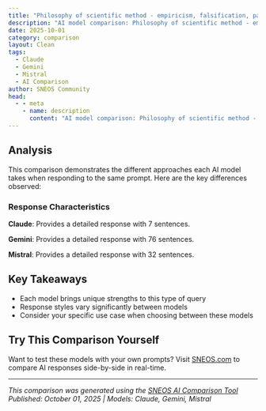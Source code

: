 ```yaml
---
title: "Philosophy of scientific method - empiricism, falsification, paradigms"
description: "AI model comparison: Philosophy of scientific method - empiricism, falsification, paradigms..."
date: 2025-10-01
category: comparison
layout: Clean
tags:
  - Claude
  - Gemini
  - Mistral
  - AI Comparison
author: SNEOS Community
head:
  - - meta
    - name: description
      content: "AI model comparison: Philosophy of scientific method - empiricism, falsification, paradigms..."
---
```


<ChatComparison
  title="Philosophy of scientific method - empiricism, falsification, paradigms"
  prompt="Philosophy of scientific method - empiricism, falsification, paradigms"
  :responses='{
    "Claude": "# Philosophy of Scientific Method\n\nThe philosophy of scientific method explores fundamental questions about how science works, what makes knowledge scientific, and how scientific understanding progresses. Three major frameworks have shaped this field:\n\n## Empiricism\n\n**Core Principle**: All genuine knowledge comes from sensory experience and observation.\n\n### Key Features:\n- **Inductive reasoning**: Moving from specific observations to general principles\n- **Emphasis on data collection** and experimentation\n- **Rejection of pure speculation** or reasoning disconnected from experience\n- Foundation laid by philosophers like Francis Bacon, John Locke, and David Hume\n\n### Strengths:\n- Emphasizes rigorous observation and measurement\n- Promotes systematic data collection\n- Grounds knowledge in observable phenomena\n\n### Limitations:\n- **Problem of induction**: Can never definitively prove universal laws from finite observations\n- **Theory-laden observation**: What we observe is influenced by our theoretical frameworks\n- Difficulty explaining the role of creativity and theoretical leaps in science\n\n## Falsificationism (Karl Popper)\n\n**Core Principle**: Scientific theories cannot be proven true, only falsified. Good science makes bold, testable predictions that could potentially be wrong.\n\n### Key Features:\n- **Demarcation criterion**: Distinguishes science from non-science based on falsifiability\n- **Hypothetico-deductive method**: Scientists propose hypotheses and test their consequences\n- **Critical rationalism**: Scientific progress occurs through criticism and error elimination\n- **Asymmetry**: While we can\u0027t verify theories, we can definitively refute them\n\n### Strengths:\n- Addresses the problem of induction\n- Explains scientific progress through theory replacement\n- Emphasizes bold, risky predictions\n- Provides clear criteria for scientific legitimacy\n\n### Limitations:\n- **Duhem-Quine thesis**: Theories are tested as wholes; individual hypotheses can\u0027t be isolated\n- Scientists often work with theories known to have problems\n- Doesn\u0027t capture how scientists actually behave during normal research\n\n## Paradigms (Thomas Kuhn)\n\n**Core Principle**: Science progresses through revolutionary shifts in fundamental worldviews rather than steady accumulation of knowledge.\n\n### Key Concepts:\n\n#### Normal Science\n- Research conducted within established frameworks\n- Problem-solving using accepted methods and assumptions\n- Most scientific work falls into this category\n\n#### Paradigm Shifts\n- Revolutionary changes in fundamental assumptions\n- Examples: Copernican revolution, Darwinian evolution, quantum mechanics\n- Involve incommensurable worldviews\n\n#### Scientific Revolutions\n- Crisis \u2192 Revolution \u2192 New Normal Science\n- Triggered by accumulation of anomalies\n- Result in new ways of seeing the world\n\n### Strengths:\n- Explains periods of stability and dramatic change in science\n- Accounts for the social dimension of scientific communities\n- Shows how scientific \u0022facts\u0022 can be reinterpreted\n\n### Limitations:\n- **Relativism concerns**: If paradigms are incommensurable, how can we judge scientific progress?\n- May overstate the discontinuity between paradigms\n- Doesn\u0027t clearly define what constitutes a paradigm\n\n## Integration and Modern Perspectives\n\n### Common Ground:\n- All recognize the importance of empirical testing\n- Acknowledge that science involves both continuity and change\n- Accept that scientific knowledge is fallible\n\n### Contemporary Developments:\n- **Bayesian approaches**: Using probability theory to understand confirmation\n- **Social epistemology**: Studying how scientific communities produce knowledge\n- **Experimental philosophy**: Testing philosophical intuitions about scientific method\n- **Pragmatic approaches**: Focusing on what works rather than ultimate truth\n\n### Synthesis:\nModern philosophy of science often combines insights from all three approaches:\n- Empirical testing remains crucial (empiricism)\n- Theories must make risky predictions (falsificationism)  \n- Scientific communities and paradigms shape research (Kuhn)\n\nThe ongoing dialogue between these perspectives continues to refine our understanding of how science works and what makes it such a powerful way of understanding the natural world.",
    "Gemini": "Okay, let\u0027s break down the philosophy of the scientific method, focusing on empiricism, falsification, and paradigms. These are core concepts that shape how we understand and conduct scientific inquiry.\n\n**1. Empiricism: The Foundation of Evidence**\n\n*   **Core Idea:** Empiricism holds that knowledge originates primarily from sensory experience.  What we can see, hear, touch, taste, and smell (and by extension, measure through instruments) is the ultimate source of understanding the world.\n\n*   **Key Principles:**\n    *   **Observation is Paramount:**  Scientific theories must be based on and tested against observations of the natural world.\n    *   **Rejection of Innate Ideas (in some forms):**  Empiricists often downplay the role of innate ideas or pure reason without experiential grounding.  We don\u0027t come pre-loaded with knowledge; we learn it through interacting with the world.  (Note:  There are different degrees of empiricism. Some acknowledge a limited role for innate cognitive structures to process experience.)\n    *   **Induction:**  Empiricism is often associated with inductive reasoning: drawing general conclusions from specific observations.  For example, observing many black ravens might lead to the generalization \u0022All ravens are black.\u0022 (though as discussed below, this has its limitations)\n    *   **Objectivity:**  While acknowledging that observation can be influenced, empiricism strives for objectivity in data collection and interpretation.  Minimize bias and personal opinions.\n\n*   **Historical Context:** Prominent empiricists include:\n    *   **John Locke:**  \u0022Tabula Rasa\u0022 (blank slate) - the mind is a blank slate at birth, filled through experience.\n    *   **George Berkeley:**  \u0022Esse est percipi\u0022 (to be is to be perceived) - objects only exist if they are perceived.\n    *   **David Hume:**  Emphasized the limits of inductive reasoning and the problem of causation. He argued that we can only observe constant conjunction of events, not a necessary causal link.\n\n*   **Importance to the Scientific Method:** Empiricism provides the grounding for scientific claims. Experiments are designed to gather empirical data that either supports or refutes a hypothesis.  Without empirical evidence, a theory remains speculative.\n\n**2. Falsification:  A Powerful Test for Theories (Karl Popper)**\n\n*   **Core Idea:** Karl Popper argued that the defining characteristic of a scientific theory is not its ability to be *verified* (proven true), but its ability to be *falsified* (proven false).\n\n*   **Key Principles:**\n    *   **Falsifiability as Demarcation:**  Popper proposed that falsifiability is the criterion that distinguishes scientific claims from non-scientific claims (e.g., metaphysics, pseudoscience).  A scientific theory must be stated in a way that it could, in principle, be proven wrong through observation or experiment.\n    *   **Emphasis on Testing:**  Science progresses by proposing bold conjectures (hypotheses) and then rigorously attempting to refute them.  The more a theory survives attempts at falsification, the more corroborated (but never proven) it becomes.\n    *   **Rejection of Inductivism:** Popper strongly criticized inductivism, arguing that no amount of confirming instances can ever definitively prove a universal statement.  The \u0022problem of induction\u0022 highlights the risk of drawing broad conclusions from limited observations.  One black swan disproves the claim \u0022All swans are white.\u0022\n    *   **Growth of Knowledge Through Error Elimination:**  Science doesn\u0027t aim to find \u0022truth\u0022 in an absolute sense, but rather to progressively eliminate false theories and replace them with better, more robust ones.\n\n*   **Examples:**\n    *   **Scientific:**  The statement \u0022All swans are white\u0022 is falsifiable because observing a black swan would disprove it.\n    *   **Non-Scientific (according to Popper):**  Psychoanalysis (in its original Freudian form) and Marxism were criticized by Popper as being unfalsifiable.  They could always be interpreted to fit any observation, making them immune to empirical testing.  (This is a contentious point, and not all agree with Popper\u0027s assessment of these fields.)\n\n*   **Importance to the Scientific Method:** Falsification provides a critical, rigorous standard for evaluating scientific theories.  It encourages scientists to be skeptical, to design experiments that could potentially disprove their own hypotheses, and to be willing to abandon theories that fail empirical tests.\n\n**3. Paradigms:  The Framework for Scientific Revolutions (Thomas Kuhn)**\n\n*   **Core Idea:** Thomas Kuhn, in his influential book \u0022The Structure of Scientific Revolutions,\u0022 argued that scientific progress is not a smooth, linear accumulation of knowledge, but rather a series of revolutionary shifts in underlying conceptual frameworks (paradigms).\n\n*   **Key Principles:**\n    *   **Paradigms as Worldviews:** A paradigm is a shared set of assumptions, concepts, values, methods, and exemplary achievements that defines a scientific discipline at a particular time.  It\u0027s a \u0022worldview\u0022 that shapes how scientists perceive, interpret, and investigate phenomena.\n    *   **Normal Science:**  Most of the time, scientists engage in \u0022normal science,\u0022 which involves working within the framework of the prevailing paradigm, solving puzzles, and extending the existing knowledge base.  This is characterized by consensus and adherence to accepted methods.\n    *   **Anomalies and Crisis:**  As research progresses, anomalies (observations that contradict the paradigm) may accumulate.  If these anomalies become significant and persistent, they can lead to a crisis within the scientific community.\n    *   **Scientific Revolution:**  A scientific revolution occurs when the existing paradigm is overthrown and replaced by a new, incompatible paradigm.  This is often a period of intense debate and controversy.  Examples include the Copernican revolution (heliocentric model of the solar system) and the Einsteinian revolution (relativity).\n    *   **Incommensurability:**  Kuhn argued that different paradigms are \u0022incommensurable,\u0022 meaning that they are difficult or impossible to compare directly.  They use different concepts, methods, and standards of evaluation.  What counts as a \u0022problem\u0022 or a \u0022solution\u0022 can differ significantly between paradigms.\n\n*   **Examples:**\n    *   **From Geocentric to Heliocentric Cosmology:**  The shift from a belief that the Earth was the center of the universe to the belief that the Sun was the center.\n    *   **From Newtonian Physics to Einsteinian Physics:** The shift from classical mechanics to relativity and quantum mechanics.\n\n*   **Importance to the Scientific Method:**  Kuhn\u0027s work highlights the social and historical context of scientific knowledge.  It emphasizes that science is not a purely objective pursuit, but is influenced by the prevailing beliefs and values of the scientific community.  It also suggests that scientific progress is not always incremental, but can involve radical shifts in perspective.\n\n**In Summary:**\n\n*   **Empiricism:** Provides the foundation for scientific claims, emphasizing observation and experience as the primary sources of knowledge.\n*   **Falsification:** Offers a rigorous standard for evaluating theories, emphasizing the importance of testing and attempting to disprove hypotheses.\n*   **Paradigms:** Provides a framework for understanding the social and historical context of scientific knowledge, highlighting the role of shared assumptions and revolutionary shifts in perspective.\n\n**Important Considerations and Criticisms:**\n\n*   **The Problem of Underdetermination:**  Sometimes multiple theories can fit the same set of empirical data. How do we choose between them? This suggests that empirical evidence alone isn\u0027t always sufficient to determine the \u0022best\u0022 theory.\n*   **The Role of Values in Science:**  While striving for objectivity, science is never entirely value-free. Values can influence the selection of research topics, the interpretation of data, and the development of technologies.\n*   **Social Construction of Knowledge:**  Some philosophers argue that scientific knowledge is socially constructed, meaning that it is shaped by social, cultural, and political factors. This raises questions about the objectivity and universality of scientific claims.\n*   **The Duhem-Quine Thesis:** This thesis argues that it is impossible to test a hypothesis in isolation. Any test of a hypothesis relies on a network of background assumptions and auxiliary hypotheses. If a test fails, it is not always clear which part of the network is at fault.\n*   **Challenges to Falsification:**  Critics argue that strict falsification is too rigid. Scientists often hold onto theories even when faced with contradictory evidence, especially if there is no alternative theory available.\n\nThese concepts are not mutually exclusive but rather interconnected and debated. The philosophy of the scientific method is an ongoing discussion about how we acquire knowledge about the world and how we can best ensure that our knowledge is reliable and trustworthy. They help us understand the strengths and limitations of science as a way of knowing.\n",
    "Mistral": "The philosophy of scientific method encompasses various approaches and theories that aim to understand how science works and how scientific knowledge is acquired. Three prominent concepts within this domain are empiricism, falsification, and paradigms.\n\n### Empiricism\nEmpiricism is a philosophical approach that emphasizes the role of experience and evidence, particularly sensory experience, in the formation of ideas and knowledge. In the context of scientific method, empiricism holds that scientific knowledge is derived from observation and experimentation. Key figures associated with empiricism include:\n\n- **Francis Bacon**: Often considered the father of empiricism, Bacon advocated for the systematic collection of data through observation and experimentation. He believed that scientific knowledge should be built on a foundation of empirical evidence rather than on speculation or authority.\n- **John Locke**: Locke argued that all knowledge comes from experience and that the mind is a \u0022tabula rasa\u0022 (blank slate) at birth, which is then filled with knowledge through sensory experiences.\n- **David Hume**: Hume further developed empiricism by emphasizing the importance of causal relationships derived from experience. He argued that knowledge of the world is based on the constant conjunction of events observed through experience.\n\n### Falsification\nFalsification is a concept introduced by Karl Popper, who argued that scientific theories cannot be proven true but can be proven false. According to Popper, a theory is scientific if it is falsifiable, meaning it makes predictions that can be tested and potentially refuted by empirical evidence. Key points include:\n\n- **Demarcation Problem**: Popper used falsification as a criterion to distinguish between scientific and non-scientific theories. A theory that cannot be falsified is not considered scientific.\n- **Conjectures and Refutations**: Popper believed that scientific progress occurs through a process of conjectures (hypotheses) and refutations (testing and falsifying those hypotheses).\n- **Critical Rationalism**: Popper\u0027s approach is often referred to as critical rationalism, emphasizing the role of criticism and the testing of theories in the advancement of scientific knowledge.\n\n### Paradigms\nThe concept of paradigms was introduced by Thomas Kuhn in his influential book \u0022The Structure of Scientific Revolutions.\u0022 Kuhn argued that scientific progress is not a linear accumulation of knowledge but occurs through a series of paradigm shifts. Key points include:\n\n- **Normal Science**: Kuhn described normal science as the routine problem-solving activities that scientists engage in within a particular paradigm. This involves solving puzzles and refining theories within an accepted framework.\n- **Paradigm Shifts**: Occasionally, anomalies arise that cannot be explained within the existing paradigm. When these anomalies accumulate, a crisis occurs, leading to a paradigm shift where a new paradigm replaces the old one.\n- **Incommensurability**: Kuhn argued that different paradigms are incommensurable, meaning that they cannot be directly compared or translated into each other. This implies that scientific progress is not cumulative but involves radical changes in perspective.\n\n### Integration and Critique\nThese three concepts\u2014empiricism, falsification, and paradigms\u2014offer different perspectives on the scientific method and have been subject to various critiques and integrations:\n\n- **Empiricism vs. Falsification**: While empiricism focuses on the accumulation of evidence to support theories, falsification emphasizes the importance of testing and refuting theories. Both approaches highlight the role of empirical evidence but differ in their emphasis on verification versus falsification.\n- **Paradigms and Scientific Revolutions**: Kuhn\u0027s concept of paradigms challenges the linear view of scientific progress and introduces the idea of revolutionary changes in scientific thought. This contrasts with the more incremental view of progress suggested by empiricism and falsification.\n- **Critiques and Developments**: Critiques of these approaches include the argument that falsification is too strict a criterion for demarcating science, and that paradigm shifts are not as clear-cut as Kuhn suggested. Subsequent philosophers have built on these ideas, proposing more nuanced views of scientific method and progress.\n\nIn summary, empiricism, falsification, and paradigms represent different but interconnected approaches to understanding the scientific method. Each offers valuable insights into how scientific knowledge is acquired and how scientific progress occurs."
  }'
  published-date="10:35"
/>

## Analysis

This comparison demonstrates the different approaches each AI model takes when responding to the same prompt. Here are the key differences observed:

### Response Characteristics

**Claude**: Provides a detailed response with 7 sentences. 

**Gemini**: Provides a detailed response with 76 sentences. 

**Mistral**: Provides a detailed response with 32 sentences. 

## Key Takeaways

- Each model brings unique strengths to this type of query
- Response styles vary significantly between models
- Consider your specific use case when choosing between these models

## Try This Comparison Yourself

Want to test these models with your own prompts? Visit [SNEOS.com](https://sneos.com) to compare AI responses side-by-side in real-time.

---

*This comparison was generated using the [SNEOS AI Comparison Tool](https://sneos.com)*
*Published: October 01, 2025 | Models: Claude, Gemini, Mistral*

